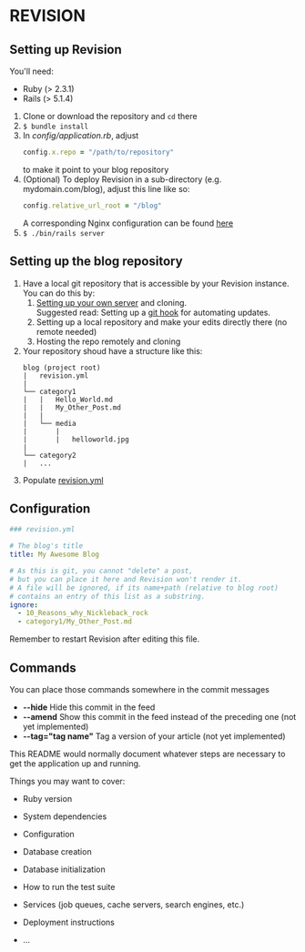 # REVISION

## Setting up Revision
You'll need:
* Ruby (> 2.3.1)
* Rails (> 5.1.4)

1. Clone or download the repository and `cd` there
1. `$ bundle install`
1. In *config/application.rb*, adjust
   ```ruby
   config.x.repo = "/path/to/repository"
   ```
   to make it point to your blog repository
1. (Optional) To deploy Revision in a sub-directory (e.g. mydomain.com/blog), adjust this line like so:
   ```ruby
   config.relative_url_root = "/blog"
   ```
   A corresponding Nginx configuration can be found [here]()
1. `$ ./bin/rails server`

## Setting up the blog repository
1. Have a local git repository that is accessible by your Revision instance.  
   You can do this by:
   1. [Setting up your own server](https://git-scm.com/book/en/v2/Git-on-the-Server-Setting-Up-the-Server) and cloning.  
   Suggested read: Setting up a [git hook](https://gist.github.com/noelboss/3fe13927025b89757f8fb12e9066f2fa) for automating updates.
   1. Setting up a local repository and make your edits directly there (no remote needed)
   1. Hosting the repo remotely and cloning   
1. Your repository shoud have a structure like this:
   ```
   blog (project root)
   |   revision.yml
   |
   └── category1
   |   |   Hello_World.md
   |   |   My_Other_Post.md
   |   |
   |   └── media
   |       |
   |       |   helloworld.jpg
   |
   └── category2
   |   ...
   ```
1. Populate [revision.yml](#Configuration)

## Configuration
```yaml
### revision.yml

# The blog's title
title: My Awesome Blog

# As this is git, you cannot "delete" a post,
# but you can place it here and Revision won't render it.
# A file will be ignored, if its name+path (relative to blog root)
# contains an entry of this list as a substring.
ignore:
  - 10_Reasons_why_Nickleback_rock
  - category1/My_Other_Post.md
```
Remember to restart Revision after editing this file.

## Commands
You can place those commands somewhere in the commit messages

* **--hide** Hide this commit in the feed 
* **--amend** Show this commit in the feed instead of the preceding one (not yet implemented)
* **--tag="tag name"** Tag a version of your article (not yet implemented)

This README would normally document whatever steps are necessary to get the
application up and running.

Things you may want to cover:

* Ruby version

* System dependencies

* Configuration

* Database creation

* Database initialization

* How to run the test suite

* Services (job queues, cache servers, search engines, etc.)

* Deployment instructions

* ...
